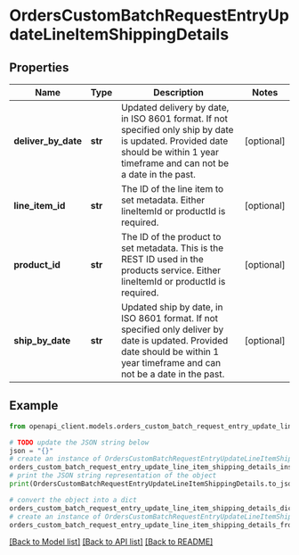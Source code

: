 # OrdersCustomBatchRequestEntryUpdateLineItemShippingDetails


## Properties

Name | Type | Description | Notes
------------ | ------------- | ------------- | -------------
**deliver_by_date** | **str** | Updated delivery by date, in ISO 8601 format. If not specified only ship by date is updated. Provided date should be within 1 year timeframe and can not be a date in the past. | [optional] 
**line_item_id** | **str** | The ID of the line item to set metadata. Either lineItemId or productId is required. | [optional] 
**product_id** | **str** | The ID of the product to set metadata. This is the REST ID used in the products service. Either lineItemId or productId is required. | [optional] 
**ship_by_date** | **str** | Updated ship by date, in ISO 8601 format. If not specified only deliver by date is updated. Provided date should be within 1 year timeframe and can not be a date in the past. | [optional] 

## Example

```python
from openapi_client.models.orders_custom_batch_request_entry_update_line_item_shipping_details import OrdersCustomBatchRequestEntryUpdateLineItemShippingDetails

# TODO update the JSON string below
json = "{}"
# create an instance of OrdersCustomBatchRequestEntryUpdateLineItemShippingDetails from a JSON string
orders_custom_batch_request_entry_update_line_item_shipping_details_instance = OrdersCustomBatchRequestEntryUpdateLineItemShippingDetails.from_json(json)
# print the JSON string representation of the object
print(OrdersCustomBatchRequestEntryUpdateLineItemShippingDetails.to_json())

# convert the object into a dict
orders_custom_batch_request_entry_update_line_item_shipping_details_dict = orders_custom_batch_request_entry_update_line_item_shipping_details_instance.to_dict()
# create an instance of OrdersCustomBatchRequestEntryUpdateLineItemShippingDetails from a dict
orders_custom_batch_request_entry_update_line_item_shipping_details_from_dict = OrdersCustomBatchRequestEntryUpdateLineItemShippingDetails.from_dict(orders_custom_batch_request_entry_update_line_item_shipping_details_dict)
```
[[Back to Model list]](../README.md#documentation-for-models) [[Back to API list]](../README.md#documentation-for-api-endpoints) [[Back to README]](../README.md)


